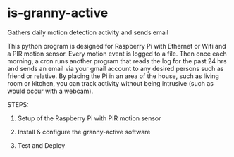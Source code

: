 # is-granny-active
Gathers daily motion detection activity and sends email

This python program is designed for Raspberry Pi with Ethernet or Wifi and a PIR motion sensor. Every motion event is logged to a file. Then once each morning, a cron runs another program that reads the log for the past 24 hrs and sends an email via your gmail account to any desired persons such as friend or relative. By placing the Pi in an area of the house, such as living room or kitchen, you can track activity without being intrusive (such as would occur with a webcam).  

STEPS:

1) Setup of the Raspberry Pi with PIR motion sensor

2) Install & configure the granny-active software

3) Test and Deploy

